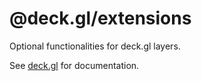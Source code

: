 # @deck.gl/extensions

Optional functionalities for deck.gl layers.

See [deck.gl](http://deck.gl) for documentation.

